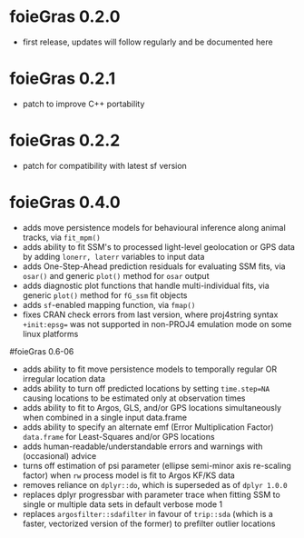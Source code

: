 # foieGras 0.2.0

* first release, updates will follow regularly and be documented here

# foieGras 0.2.1

* patch to improve C++ portability

# foieGras 0.2.2

* patch for compatibility with latest sf version

# foieGras 0.4.0

* adds move persistence models for behavioural inference along animal tracks, via `fit_mpm()`
* adds ability to fit SSM's to processed light-level geolocation or GPS data by adding `lonerr, laterr` variables to input data
* adds One-Step-Ahead prediction residuals for evaluating SSM fits, via `osar()` and generic `plot()` method for `osar` output
* adds diagnostic plot functions that handle multi-individual fits, via generic `plot()` method for `fG_ssm` fit objects
* adds `sf`-enabled mapping function, via `fmap()`
* fixes CRAN check errors from last version, where proj4string syntax `+init:epsg=` was not supported in non-PROJ4 emulation mode on some linux platforms

#foieGras 0.6-06

* adds ability to fit move persistence models to temporally regular OR irregular location data
* adds ability to turn off predicted locations by setting `time.step=NA` causing locations to be estimated only at observation times
* adds ability to fit to Argos, GLS, and/or GPS locations simultaneously when combined in a single input data.frame
* adds ability to specify an alternate emf (Error Multiplication Factor) `data.frame` for Least-Squares and/or GPS locations
* adds human-readable/understandable errors and warnings with (occasional) advice
* turns off estimation of psi parameter (ellipse semi-minor axis re-scaling factor) when `rw` process model is fit to Argos KF/KS data
* removes reliance on `dplyr::do`, which is superseded as of `dplyr 1.0.0`
* replaces dplyr progressbar with parameter trace when fitting SSM to single or multiple data sets in default verbose mode 1
* replaces `argosfilter::sdafilter` in favour of `trip::sda` (which is a faster, vectorized version of the former) to prefilter outlier locations